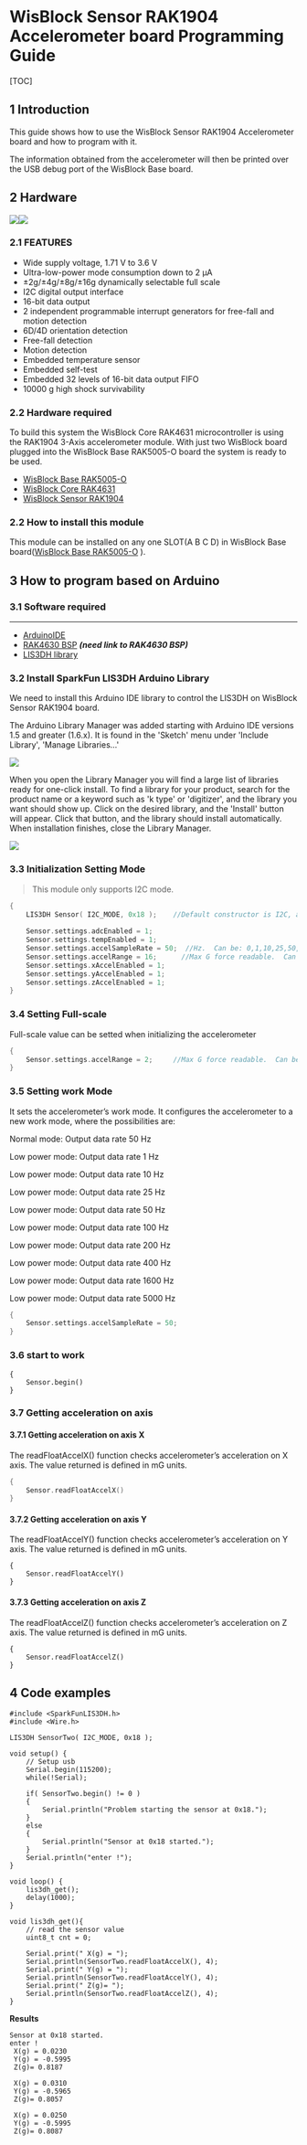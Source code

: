 # WisBlock Sensor RAK1904 Accelerometer board Programming Guide

[TOC]

## 1 Introduction

This guide shows how to use the WisBlock Sensor RAK1904 Accelerometer board and how to program with it.

The information obtained from the accelerometer will then be printed over the USB debug port of the WisBlock Base board.

## 2 Hardware

![](Images/RAK1904_Back_01.png)![](Images/RAK1904_Front_01.png)



### 2.1 FEATURES

- Wide supply voltage, 1.71 V to 3.6 V
- Ultra-low-power mode consumption down to 2 μA
- ±2g/±4g/±8g/±16g dynamically selectable full scale
- I2C digital output interface
- 16-bit data output
- 2 independent programmable interrupt generators for free-fall and motion detection
- 6D/4D orientation detection
- Free-fall detection
- Motion detection
- Embedded temperature sensor
- Embedded self-test
- Embedded 32 levels of 16-bit data output FIFO
- 10000 g high shock survivability

### 2.2 Hardware required

To build this system the WisBlock Core RAK4631 microcontroller is using the RAK1904 3-Axis accelerometer module. With just two WisBlock board plugged into the WisBlock Base RAK5005-O board the system is ready to be used.

- [WisBlock Base RAK5005-O](https://link.to.RAKwireless.shop) 
- [WisBlock Core RAK4631](https://link.to.RAKwireless.shop) 
- [WisBlock Sensor RAK1904](https://link.to.RAKwireless.shop) 

### 2.2 How to install this module

This module can be installed on any one SLOT(A B C D) in WisBlock Base board([WisBlock Base RAK5005-O](https://link.to.RAKwireless.shop) ).

## 3 How to program based on Arduino

### 3.1 Software required

----

- [ArduinoIDE](https://www.arduino.cc/en/Main/Software)
- [RAK4630 BSP](https://link.to.BSP.extension) ***(need link to RAK4630 BSP)***
- [LIS3DH library](https://github.com/sparkfun/SparkFun_LIS3DH_Arduino_Library)

### 3.2 Install SparkFun LIS3DH Arduino Library

We need to install this Arduino IDE library to control the LIS3DH on WisBlock Sensor RAK1904 board.

The Arduino Library Manager was added starting with Arduino IDE versions 1.5 and greater (1.6.x). It is found in the 'Sketch' menu under 'Include Library', 'Manage Libraries...'

![](Images/Sketch-Manage-Libraries.png)

When you open the Library Manager you will find a large list of libraries ready for one-click install. To find a library for your product, search for the product name or a keyword such as 'k type' or 'digitizer', and the library you want should show up. Click on the desired library, and the 'Install' button will appear. Click that button, and the library should install automatically. When installation finishes, close the Library Manager.

![](Images/Library-list.png)

### 3.3 Initialization Setting Mode

> This module only supports I2C mode.

```c
{
	LIS3DH Sensor( I2C_MODE, 0x18 );	//Default constructor is I2C, addr 0x18.
    
    Sensor.settings.adcEnabled = 1;
    Sensor.settings.tempEnabled = 1;
    Sensor.settings.accelSampleRate = 50;  //Hz.  Can be: 0,1,10,25,50,100,200,400,1600,5000 Hz
    Sensor.settings.accelRange = 16;      //Max G force readable.  Can be: 2(default), 4, 8, 16
    Sensor.settings.xAccelEnabled = 1;
    Sensor.settings.yAccelEnabled = 1;
    Sensor.settings.zAccelEnabled = 1;
}
```

### 3.4 Setting Full-scale

Full-scale value can be setted when initializing the accelerometer

```c
{
	Sensor.settings.accelRange = 2;		//Max G force readable.  Can be: 2(default), 4, 8, 16
}
```

### 3.5 Setting work Mode

It sets the accelerometer’s work mode. It configures the accelerometer to a new work mode, where the possibilities are:

Normal mode: Output data rate 50 Hz 

Low power mode: Output data rate 1 Hz 

Low power mode: Output data rate 10 Hz 

Low power mode: Output data rate 25 Hz 

Low power mode: Output data rate 50 Hz 

Low power mode: Output data rate 100 Hz

Low power mode: Output data rate 200 Hz

Low power mode: Output data rate 400 Hz

Low power mode: Output data rate 1600 Hz

Low power mode: Output data rate 5000 Hz

```c
{
	Sensor.settings.accelSampleRate = 50;
}
```

### 3.6 start to work

```
{
	Sensor.begin()
}
```

### 3.7 Getting acceleration on axis

#### 3.7.1 Getting acceleration on axis X

The readFloatAccelX() function checks accelerometer’s acceleration on X axis. The value returned is defined in mG units.

```c
{
	Sensor.readFloatAccelX()
}	
```

#### 3.7.2 Getting acceleration on axis Y

The readFloatAccelY() function checks accelerometer’s acceleration on Y axis. The value returned is defined in mG units.

```
{
	Sensor.readFloatAccelY()
}
```

#### 3.7.3 Getting acceleration on axis Z

The readFloatAccelZ() function checks accelerometer’s acceleration on Z axis. The value returned is defined in mG units.

```
{
	Sensor.readFloatAccelZ()
}
```

## 4 Code examples

```
#include <SparkFunLIS3DH.h> 
#include <Wire.h>

LIS3DH SensorTwo( I2C_MODE, 0x18 );

void setup() {
    // Setup usb 
    Serial.begin(115200);
    while(!Serial);

    if( SensorTwo.begin() != 0 )
    {
    	Serial.println("Problem starting the sensor at 0x18.");
    }
    else
    {
    	Serial.println("Sensor at 0x18 started.");
    }
    Serial.println("enter !");
}

void loop() {
    lis3dh_get();
    delay(1000);
}

void lis3dh_get(){
    // read the sensor value
    uint8_t cnt = 0;

    Serial.print(" X(g) = ");
    Serial.println(SensorTwo.readFloatAccelX(), 4);
    Serial.print(" Y(g) = ");
    Serial.println(SensorTwo.readFloatAccelY(), 4);
    Serial.print(" Z(g)= ");
    Serial.println(SensorTwo.readFloatAccelZ(), 4);
}
```

**Results**

```
Sensor at 0x18 started.
enter !
 X(g) = 0.0230
 Y(g) = -0.5995
 Z(g)= 0.8187

 X(g) = 0.0310
 Y(g) = -0.5965
 Z(g)= 0.8057

 X(g) = 0.0250
 Y(g) = -0.5995
 Z(g)= 0.8087
```
